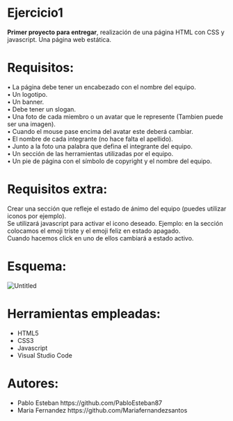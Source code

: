 # Ejercicio1
<b>Primer proyecto para entregar</b>, realización de una página HTML con CSS y javascript. Una página web estática.

# Requisitos:
  •	La página debe tener un encabezado con el nombre del equipo. <br>
  •	Un logotipo. <br>
  •	Un banner. <br>
  •	Debe tener un slogan. <br> 
  •	Una foto de cada miembro o un avatar que le represente (Tambien puede ser una imagen). <br> 
  •	Cuando el mouse pase encima del avatar este deberá cambiar. <br> 
  •	El nombre de cada integrante (no hace falta el apellido). <br> 
  •	Junto a la foto una palabra que defina el integrante del equipo. <br> 
  •	Un sección de las herramientas utilizadas por el equipo. <br> 
  •	Un pie de página con el símbolo de copyright y el nombre del equipo. <br>  

# Requisitos extra:
  Crear una sección que refleje el estado de ánimo del equipo (puedes utilizar iconos por ejemplo). <br>
  Se utilizará javascript para activar el icono deseado. Ejemplo: en la sección colocamos el emoji triste y el emoji feliz en estado apagado. <br>
  Cuando hacemos click en uno de ellos cambiará a estado activo.

# Esquema:
![Untitled](https://github.com/PabloEsteban87/Ejercicio1/assets/133370570/60463ee5-21a5-4dfb-9a65-8f2360063da1)

# Herramientas empleadas:
<ul>
  <li> HTML5 </li>
  <li> CSS3 </li>
  <li> Javascript </li>
  <li> Visual Studio Code </li>
  </ul>

# Autores:
<ul>
  <li>Pablo Esteban https://github.com/PabloEsteban87  </li>
  <li>Maria Fernandez https://github.com/Mariafernandezsantos  </li>

  
